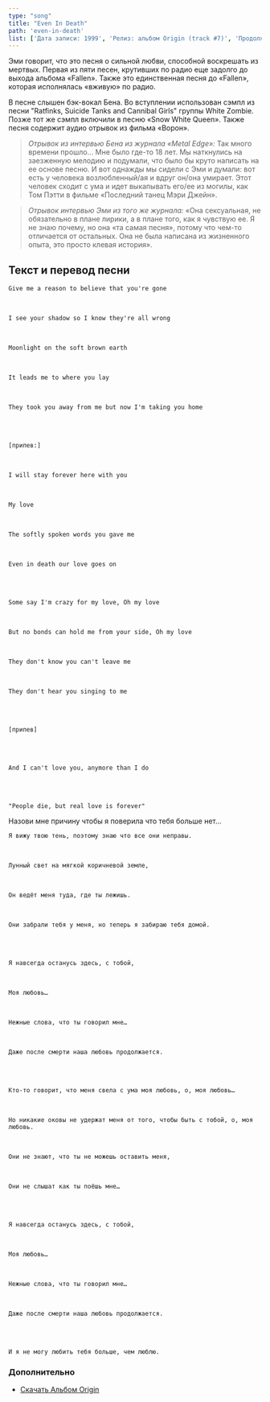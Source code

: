 ```yaml
---
type: "song"
title: "Even In Death"
path: 'even-in-death'
list: ['Дата записи: 1999', 'Релиз: альбом Origin (track #7)', 'Продолжительность: 4:09']
---
```



Эми говорит, что это песня о сильной любви, способной воскрешать из мертвых. Первая из пяти песен, крутивших по радио еще задолго до выхода альбома «Fallen». Также это единственная песня до «Fallen», которая исполнялась «вживую» по радио.

В песне слышен бэк-вокал Бена. Во вступлении использован сэмпл из песни "Ratfinks, Suicide Tanks and Cannibal Girls" группы White Zombie. Позже тот же сэмпл включили в песню «Snow White Queen». Также песня содержит аудио отрывок из фильма «Ворон».

> <cite>Отрывок из интервью Бена из журнала «Metal Edge»:</cite>
> Так много времени прошло… Мне было где-то 18 лет. Мы наткнулись на заезженную мелодию и подумали, что было бы круто написать на ее основе песню. И вот однажды мы сидели с Эми и думали: вот есть у человека возлюбленный/ая и вдруг он/она умирает. Этот человек сходит с ума и идет выкапывать его/ее из могилы, как Том Пэтти в фильме «Последний танец Мэри Джейн».

> <cite>Отрывок интервью Эми из того же журнала:</cite>
> «Она сексуальная, не обязательно в плане лирики, а в плане того, как я чувствую ее. Я не знаю почему, но она «та самая песня», потому что чем-то отличается от остальных. Она не была написана из жизненного опыта, это просто клевая история».


## <i class="fas fa-dove"></i> Текст и перевод песни

<div class="song-wrap">

<div class="song-lyric">
        
    Give me a reason to believe that you're gone
  <br/>
  
	I see your shadow so I know they're all wrong
  <br/>
  
	Moonlight on the soft brown earth
  <br/>
  
	It leads me to where you lay
  <br/>
  
	They took you away from me but now I'm taking you home
  <br/>
<br/>
  
	[припев:]
  <br/>
  
	I will stay forever here with you
  <br/>
  
	My love
  <br/>
  
	The softly spoken words you gave me
  <br/>
  
	Even in death our love goes on
  <br/>
<br/>
  
	Some say I'm crazy for my love, Oh my love
  <br/>
  
	But no bonds can hold me from your side, Oh my love
  <br/>
  
	They don't know you can't leave me
  <br/>
  
	They don't hear you singing to me
  <br/>
<br/>
  
	[припев]
  <br/>
<br/>
  
	And I can't love you, anymore than I do
  <br/>
<br/>
  
	"People die, but real love is forever"
        
        
        
</div>

<div class="song-lyric">
      		Назови мне причину чтобы я поверила что тебя больше нет…
  <br/>
  
	Я вижу твою тень, поэтому знаю что все они неправы.
  <br/>
  
	Лунный свет на мягкой коричневой земле,
  <br/>
  
	Он ведёт меня туда, где ты лежишь.
  <br/>
  
	Они забрали тебя у меня, но теперь я забираю тебя домой.
  <br/>
<br/>
  
	Я навсегда останусь здесь, с тобой,
  <br/>
  
	Моя любовь…
  <br/>
  
	Нежные слова, что ты говорил мне…
  <br/>
  
	Даже после смерти наша любовь продолжается.
  <br/>
<br/>
  
	Кто-то говорит, что меня свела с ума моя любовь, о, моя любовь…
  <br/>
  
	Но никакие оковы не удержат меня от того, чтобы быть с тобой, о, моя любовь.
  <br/>
  
	Они не знают, что ты не можешь оставить меня,
  <br/>
  
	Они не слышат как ты поёшь мне…
  <br/>
<br/>
  
	Я навсегда останусь здесь, с тобой,
  <br/>
  
	Моя любовь…
  <br/>
  
	Нежные слова, что ты говорил мне…
  <br/>
  
	Даже после смерти наша любовь продолжается.
  <br/>
<br/>
  
	И я не могу любить тебя больше, чем люблю.	
     
                
</div>

</div>

### Дополнительно

- [Скачать Альбом Origin](/media/audio)


